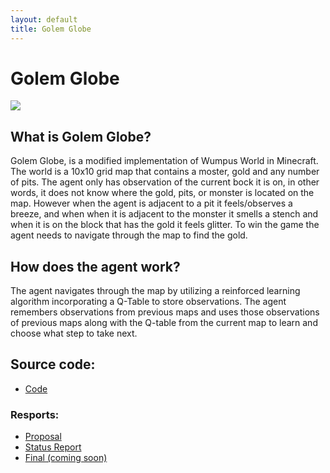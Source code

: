 ```yaml
---
layout: default
title: Golem Globe
---
```


# Golem Globe

![](https://www.ics.uci.edu/~wschallo/golemGlobe.png)

## What is Golem Globe?

Golem Globe, is a modified implementation of Wumpus World in Minecraft. The world is a 10x10 grid map that contains a moster, gold and any number of pits. The agent only has observation of the current bock it is on, in other words, it does not know where the gold, pits, or monster is located on the map. However when the agent is adjacent to a pit it feels/observes a breeze, and when when it is adjacent to the monster it smells a stench and when it is on the block that has the gold it feels glitter. To win the game the agent needs to navigate through the map to find the gold.  

## How does the agent work? 
The agent navigates through the map by utilizing a reinforced learning algorithm incorporating a Q-Table to store observations. The agent remembers observations from previous maps and uses those observations of previous maps along with the Q-table from the current map to learn and choose what step to take next. 

## Source code:
- [Code](https://github.com/soberanc/GolemGlobe)



### Resports:

 - [Proposal](https://github.com/soberanc/GolemGlobe/blob/master/docs/proposal.md)
 - [Status Report](https://soberanc.github.io/GolemGlobe/status.html)
 - [Final (coming soon)]()
